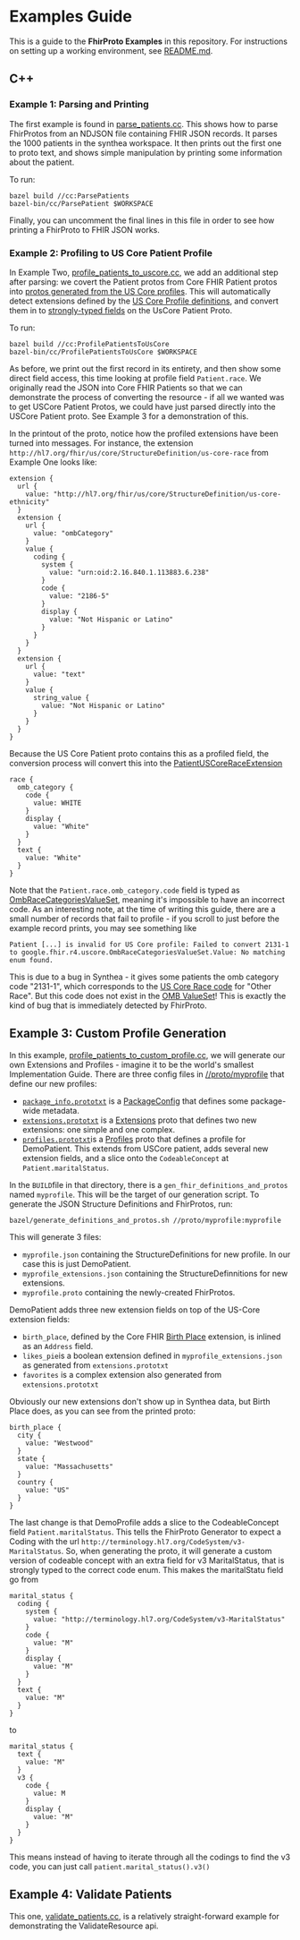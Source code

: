 # Examples Guide

This is a guide to the __FhirProto Examples__ in this repository.  For instructions on setting up a working environment, see [README.md](https://github.com/google/fhir-examples/blob/master/README.md).

## C++
### Example 1: Parsing and Printing
The first example is found in [parse_patients.cc](cc/google/fhir_examples/parse_patients.cc).  This shows how to parse FhirProtos from an NDJSON file containing FHIR JSON records.  It parses the 1000 patients in the synthea workspace.  It then prints out the first one to proto text, and shows simple manipulation by printing some information about the patient.

To run:
```
bazel build //cc:ParsePatients
bazel-bin/cc/ParsePatient $WORKSPACE
```
Finally, you can uncomment the final lines in this file in order to see how printing a FhirProto to FHIR JSON works.

### Example 2: Profiling to US Core Patient Profile
In Example Two, [profile_patients_to_uscore.cc](cc/google/fhir_examples/profile_patients_to_uscore.cc), we add an additional step after parsing: we covert the Patient protos from Core FHIR Patient protos into [protos generated from the US Core profiles](https://github.com/google/fhir/blob/master/proto/google/fhir/proto/r4/uscore.proto).  This will automatically detect extensions defined by the [US Core Profile definitions](https://www.hl7.org/fhir/us/core/StructureDefinition-us-core-patient.html), and convert them in to [strongly-typed fields](https://github.com/google/fhir/blob/5b7d69b12652a7f6c57f0af6a44b20e807d40b64/proto/google/fhir/proto/r4/uscore.proto#L4612) on the UsCore Patient Proto.

To run:
```
bazel build //cc:ProfilePatientsToUsCore
bazel-bin/cc/ProfilePatientsToUsCore $WORKSPACE
```
As before, we print out the first record in its entirety, and then show some direct field access, this time looking at profile field `Patient.race`.  We originally read the JSON into Core FHIR Patients so that we can demonstrate the process of converting the resource - if all we wanted was to get USCore Patient Protos, we could have just parsed directly into the USCore Patient proto.  See Example 3 for a demonstration of this.

In the printout of the proto, notice how the profiled extensions have been turned into messages.  For instance, the extension `http://hl7.org/fhir/us/core/StructureDefinition/us-core-race` from Example One looks like:
```
extension {
  url {
    value: "http://hl7.org/fhir/us/core/StructureDefinition/us-core-ethnicity"
  }
  extension {
    url {
      value: "ombCategory"
    }
    value {
      coding {
        system {
          value: "urn:oid:2.16.840.1.113883.6.238"
        }
        code {
          value: "2186-5"
        }
        display {
          value: "Not Hispanic or Latino"
        }
      }
    }
  }
  extension {
    url {
      value: "text"
    }
    value {
      string_value {
        value: "Not Hispanic or Latino"
      }
    }
  }
}
```
Because the US Core Patient proto contains this as a profiled field, the conversion process will convert this into the [PatientUSCoreRaceExtension](https://github.com/google/fhir/blob/master/proto/r4/uscore.proto#L5126)
```
race {
  omb_category {
    code {
      value: WHITE
    }
    display {
      value: "White"
    }
  }
  text {
    value: "White"
  }
}
```
Note that the `Patient.race.omb_category.code` field is typed as [OmbRaceCategoriesValueSet](https://github.com/google/fhir/blob/master/proto/r4/uscore_codes.proto), meaning it's impossible to have an incorrect code.  As an interesting note, at the time of writing this guide, there are a small number of records that fail to profile - if you scroll to just before the example record prints, you may see something like
```
Patient [...] is invalid for US Core profile: Failed to convert 2131-1 to google.fhir.r4.uscore.OmbRaceCategoriesValueSet.Value: No matching enum found.
```
This is due to a bug in Synthea - it gives some patients the omb category code "2131-1", which corresponds to the [US Core Race code](https://www.hl7.org/fhir/us/core/CodeSystem-cdcrec.html) for "Other Race".  But this code does not exist in the [OMB ValueSet](http://hl7.org/fhir/us/core/ValueSet/omb-race-category)!  This is exactly the kind of bug that is immediately detected by FhirProto.


## Example 3: Custom Profile Generation
In this example, [profile_patients_to_custom_profile.cc](https://github.com/google/fhir-examples/blob/master/cc/profile_patients_to_custom_profile.cc), we will generate our own Extensions and Profiles - imagine it to be the world's smallest Implementation Guide.  There are three config files in [//proto/myprofile]() that define our new profiles:
* [`package_info.prototxt`](https://github.com/google/fhir-examples/blob/master/proto/myprofile/package_info.prototxt) is a [PackageConfig](https://github.com/google/fhir/blob/master/proto/profile_config.proto#L14) that defines some package-wide metadata.
* [`extensions.prototxt`](https://github.com/google/fhir-examples/blob/master/proto/myprofile/extensions.prototxt) is a [Extensions](https://github.com/google/fhir/blob/master/proto/profile_config.proto#L80) proto that defines two new extensions: one simple and one complex.
* [`profiles.prototxt`](https://github.com/google/fhir-examples/blob/master/proto/myprofile/profiles.prototxt)is a [Profiles](https://github.com/google/fhir/blob/master/proto/profile_config.proto#L76) proto that defines a profile for DemoPatient.  This extends from USCore patient, adds several new extension fields, and a slice onto the `CodeableConcept` at `Patient.maritalStatus`.

In the `BUILD`file in that directory, there is a `gen_fhir_definitions_and_protos` named `myprofile`.  This will be the target of our generation script.  To generate the JSON Structure Definitions and FhirProtos, run:
```
bazel/generate_definitions_and_protos.sh //proto/myprofile:myprofile
```
This will generate 3 files:
* `myprofile.json` containing the StructureDefinitions for new profile.  In our case this is just DemoPatient.
* `myprofile_extensions.json` containing the StructureDefinnitions for new extensions.
* `myprofile.proto` containing the newly-created FhirProtos.

DemoPatient adds three new extension fields on top of the US-Core extension fields:
* `birth_place`, defined by the Core FHIR [Birth Place](http://hl7.org/fhir/StructureDefinition/patient-birthPlace) extension, is inlined as an `Address` field.
* `likes_pie`is a boolean extension defined  in `myprofile_extensions.json` as generated from `extensions.prototxt`
* `favorites` is a complex extension also generated from `extensions.prototxt`

Obviously our new extensions don't show up in Synthea data, but Birth Place does, as you can see from the printed proto:
```
birth_place {
  city {
    value: "Westwood"
  }
  state {
    value: "Massachusetts"
  }
  country {
    value: "US"
  }
}
```
The last change is that DemoProfile adds a slice to the CodeableConcept field `Patient.maritalStatus`.  This tells the FhirProto Generator to expect a Coding with the url `http://terminology.hl7.org/CodeSystem/v3-MaritalStatus`.  So, when generating the proto, it will generate a custom  version of codeable concept with an extra field for v3 MaritalStatus, that is strongly typed to the correct code enum.  This makes the maritalStatu field go from
```
marital_status {
  coding {
    system {
      value: "http://terminology.hl7.org/CodeSystem/v3-MaritalStatus"
    }
    code {
      value: "M"
    }
    display {
      value: "M"
    }
  }
  text {
    value: "M"
  }
}
```
to

```
marital_status {
  text {
    value: "M"
  }
  v3 {
    code {
      value: M
    }
    display {
      value: "M"
    }
  }
}
```
This means instead of having to iterate through all the codings to find the v3 code, you can just call `patient.marital_status().v3()`
## Example 4: Validate Patients
This one, [validate_patients.cc](https://github.com/google/fhir-examples/blob/master/cc/validate_patients.cc), is a relatively straight-forward example for demonstrating the ValidateResource api.
##
